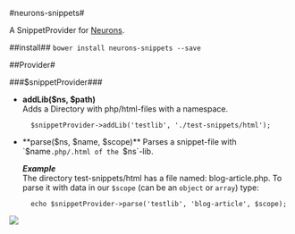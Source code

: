 #neurons-snippets#

A SnippetProvider for [Neurons](https://github.com/platdesign/Neurons).

##install##
`bower install neurons-snippets --save`

##Provider#

###$snippetProvider###

- **addLib($ns, $path)**	
Adds a Directory with php/html-files with a namespace.

		$snippetProvider->addLib('testlib', './test-snippets/html');

- **parse($ns, $name, $scope)**		
Parses a snippet-file with `$name`.php/.html of the `$ns`-lib.
		
	***Example***		
	The directory test-snippets/html has a file named: blog-article.php. To parse it with data in our `$scope` (can be an `object` or `array`) type:
		
		echo $snippetProvider->parse('testlib', 'blog-article', $scope);


![](http://www.bedit.de/test.svg)